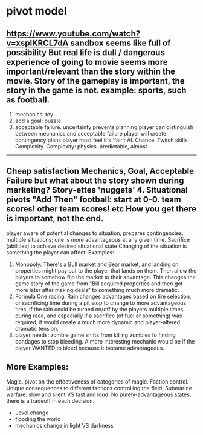 # pivot model
https://www.youtube.com/watch?v=xsplKRCL7dA
sandbox seems like full of possibility
But real life is dull / dangerous
experience of going to movie seems more important/relevant than the story within the movie.
Story of the gameplay is important, the story in the game is not.
example: sports, such as football.
---
1. mechanics: toy
2. add a goal: puzzle
3. acceptable failure.
  uncertainty
  prevents planning
player can distinguish between mechanics and acceptable failure
player will create contingency plans
player must feel it's 'fair': AI. Chance. Twitch skills. Complexity.
Complexity: physics. predictable, almost
---
Cheap satisfaction
Mechanics, Goal, Acceptable Failure
but what about the story shown during marketing?
Story-ettes 'nuggets'
4. Situational pivots
"Add Then"
football: start at 0-0. team scores! other team scores! etc
How you get there is important, not the end.
---
player aware of potential changes to situation; prepares contingencies.
multiple situations; one is more advantageous at any given time.
Sacrifice [abilities] to achieve desired situational state
Changing of the situation is something the player can affect.
Examples:
1. Monopoly: There's a Bull market and Bear market, and landing on properties might pay out to the player that lands on them. Then allow the players to somehow flip the market to their advantage. This changes the game story of the game from "Bill acquired properties and then got more later after making deals" to something much more dramatic.
2. Formula One racing: Rain changes advantages based on tire selection, or sacrificing time during a pit stop to change to more advantageous tires. If the rain could be turned on/off by the players multiple times during race, and especially if a sacrifice (of fuel or something) was required, it would create a much more dynamic and player-altered dramatic tension.
4. player needs: zombie game shifts from killing zombies to finding bandages to stop bleeding. A more interesting mechanic would be if the player WANTED to bleed because it became advantageous.
## More Examples:
Magic. pivot on the effectiveness of categories of magic.
Faction control. Unique consequences to different factions controlling the field.
Submarine warfare: slow and silent VS fast and loud. No purely-advantageous states, there is a tradeoff in each decision.
* Level change
* flooding the world
* mechanics change in light VS darkness
